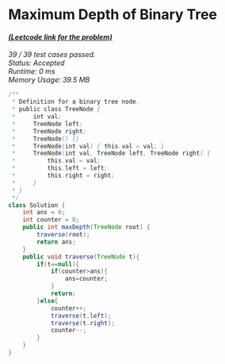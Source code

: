 # **Maximum Depth of Binary Tree**

#### [_(Leetcode link for the problem)_](https://leetcode.com/problems/maximum-depth-of-binary-tree/)

_39 / 39 test cases passed.  
Status: Accepted  
Runtime: 0 ms  
Memory Usage: 39.5 MB_

```java
/**
 * Definition for a binary tree node.
 * public class TreeNode {
 *     int val;
 *     TreeNode left;
 *     TreeNode right;
 *     TreeNode() {}
 *     TreeNode(int val) { this.val = val; }
 *     TreeNode(int val, TreeNode left, TreeNode right) {
 *         this.val = val;
 *         this.left = left;
 *         this.right = right;
 *     }
 * }
 */
class Solution {
    int ans = 0;
    int counter = 0;
    public int maxDepth(TreeNode root) {
        traverse(root);
        return ans;
    }
    public void traverse(TreeNode t){
        if(t==null){
            if(counter>ans){
                ans=counter;
            }
            return;
        }else{
            counter++;
            traverse(t.left);
            traverse(t.right);
            counter--;
        }
    }
}
```
